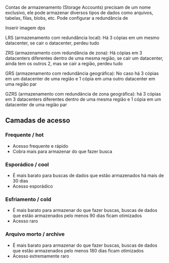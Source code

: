 Contas de armazenamento (Storage Accounts) precisam de um nome exclusivo, ele pode armazenar diversos tipos de dados como arquivos, tabelas, filas, blobs, etc. Pode configurar a redundância de 

Inserir imagem dps


LRS (armazenamento com redundância local): Há 3 cópias em um mesmo datacenter, se cair o datacenter, perdeu tudo

ZRS (armazenamento com redundância de zona): Há cópias em 3 datacenters diferentes dentro de uma mesma região, se cair um datacenter, ainda tem os outros 2, mas se cair a região, perdeu tudo

GRS (armazenamento com redundância geográfica): No caso há 3 cópias em um datacenter de uma região e 1 cópia em uma outro datacenter em uma região par

GZRS (armazenamento com redundância de zona geográfica): há 3 cópias em 3 datacenters diferentes dentro de uma mesma região e 1 cópia em um datacenter de uma região par 

## Camadas de acesso

### Frequente / hot

- Acesso frequente e rápido
- Cobra mais para armazenar do que fazer busca

### Esporádico / cool

- É mais barato para buscas de dados que estão armazenados há mais de 30 dias
- Acesso esporádico


### Esfriamento / cold

- É mais barato para armazenar do que fazer buscas, buscas de dados que estão armazenados pelo menos 90 dias ficam otimizados
- Acesso raro

### Arquivo morto / archive

- É mais barato para armazenar do que fazer buscas, buscas de dados que estão armazenados pelo menos 180 dias ficam otimizados
- Acesso extremamente raro
